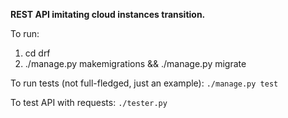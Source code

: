 **REST API imitating cloud instances transition.**

To run:
1. cd drf
2. ./manage.py makemigrations && ./manage.py migrate

To run tests (not full-fledged, just an example):
`./manage.py test`

To test API with requests:
`./tester.py`
